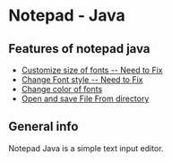 # Notepad - Java
## Features of notepad java
* [Customize size of fonts -- Need to Fix](#customize-size-Of-fonts)
* [Change Font style -- Need to Fix](#customize-size-Of-fonts)
* [Change color of fonts](#Change-color-of-fonts)
* [Open and save File From directory](#open-and-save-file-directory)


## General info
Notepad Java is a simple text input editor.
